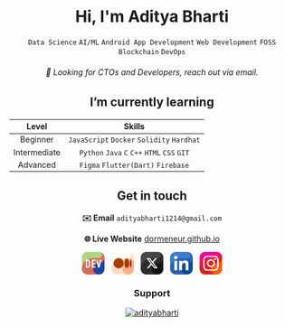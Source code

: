 <div align="center">
  
# Hi, I'm Aditya Bharti
`Data Science` `AI/ML` `Android App Development` `Web Development` `FOSS` `Blockchain` `DevOps`


###### 🚩 Looking for CTOs and Developers, reach out via email.

## I’m currently learning

|     Level    |           Skills          |
|:------------:|:-------------------------:|
|   Beginner   | `JavaScript` `Docker` `Solidity` `Hardhat` |
| Intermediate | `Python` `Java` `C` `C++` `HTML` `CSS` `GIT` |
|   Advanced   | `Figma` `Flutter(Dart)` `Firebase` |


## Get in touch

**✉️ Email** `adityabharti1214@gmail.com`

**🌐 Live Website** [dormeneur.github.io](https://dormeneur.github.io/)



<a href="https://dev.to/adityabharti" target="blank" title="Dev"><img align="center" src="https://github.com/dormeneur/dormeneur/blob/main/dev%20logo.png" alt="Dev.to" height="40" width="40" /></a>&nbsp;&nbsp;
<a href="https://medium.com/@aadityabhartii" target="blank" title="Medium"><img align="center" src="https://github.com/dormeneur/dormeneur/blob/main/medium%20logo.png" alt="Medium" height="40" width="40" /></a>&nbsp;&nbsp;
<a href="https://x.com/dormeneur" target="blank" title="X.com"><img align="center" src="https://github.com/dormeneur/dormeneur/blob/main/X%20logo.png" alt="X.com" height="40" width="40" /></a>&nbsp;&nbsp;
<a href="https://linkedin.com/in/aadityabhartii" target="blank" title="LinkedIn"><img align="center" src="https://github.com/dormeneur/dormeneur/blob/main/linkedin%20logo.png" alt="LinkedIn" height="40" width="40" /></a>&nbsp;&nbsp;
<a href="https://instagram.com/aadityabhartii" target="blank" title="Instagram"><img align="center" src="https://github.com/dormeneur/dormeneur/blob/main/Instagram%20icon.png" alt="Instagram" height="40" width="40" /></a>


### Support
<p><a href="https://www.buymeacoffee.com/adityabharti" target="blank" title="A coffee for Aditya?"> <img src="https://cdn.buymeacoffee.com/buttons/v2/default-blue.png" height="40" width="150" alt="adityabharti" /></a></p><br>

</div>

